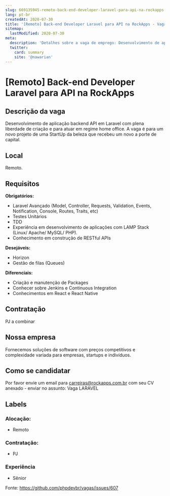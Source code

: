 ```yaml
---
slug: 669135945-remoto-back-end-developer-laravel-para-api-na-rockapps
lang: pt-br
createdAt: 2020-07-30
title: '[Remoto] Back-end Developer Laravel para API na RockApps - Vaga de Emprego'
sitemap:
  lastModified: 2020-07-30
meta:
  description: 'Detalhes sobre a vaga de emprego: Desenvolvimento de aplicação backend API em Laravel com plena liberdade de criação e para atuar em regime home office. A vaga é para um novo projeto de uma StartUp da beleza que recebeu um novo a porte de capital.'
  twitter:
    card: summary
    site: '@nawarian'
---
```


# [Remoto] Back-end Developer Laravel para API na RockApps

## Descrição da vaga

Desenvolvimento de aplicação backend API em Laravel com plena liberdade de criação e para atuar em regime home office. A vaga é para um novo projeto de uma StartUp da beleza que recebeu um novo a porte de capital.

## Local

Remoto.


## Requisitos

**Obrigatórios:**
- Laravel Avançado (Model, Controller, Requests, Validation, Events, Notification, Console, Routes, Traits, etc)
- Testes Unitários
- TDD
- Experiência em desenvolvimento de aplicações com LAMP Stack (Linux/ Apache/ MySQL/ PHP).
- Conhecimento em construção de RESTful APIs

**Desejáveis:**
- Horizon
- Gestão de filas (Queues)

**Diferenciais:**
- Criação e manutenção de Packages
- Conhecer sobre Jenkins e Continuous Integration
- Conhecimentos em React e React Native


## Contratação

PJ a combinar

## Nossa empresa

Fornecemos soluções de software com preços competitivos e complexidade variada para empresas, startups e indivíduos.

## Como se candidatar

Por favor envie um email para carreiras@rockapps.com.br com seu CV anexado - enviar no assunto: Vaga LARAVEL

## Labels

<!-- Escolha abaixo, apague as que não fizerem sentido: -->
### Alocação:
- Remoto

### Contratação:
- PJ

### Experiência
- Sênior

Fonte: https://github.com/phpdevbr/vagas/issues/607